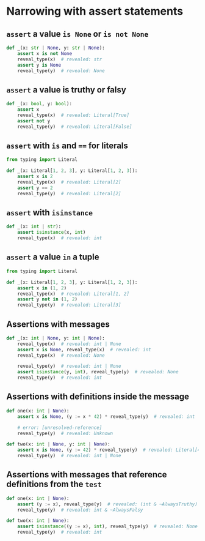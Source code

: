 # Narrowing with assert statements

## `assert` a value `is None` or `is not None`

```py
def _(x: str | None, y: str | None):
    assert x is not None
    reveal_type(x)  # revealed: str
    assert y is None
    reveal_type(y)  # revealed: None
```

## `assert` a value is truthy or falsy

```py
def _(x: bool, y: bool):
    assert x
    reveal_type(x)  # revealed: Literal[True]
    assert not y
    reveal_type(y)  # revealed: Literal[False]
```

## `assert` with `is` and `==` for literals

```py
from typing import Literal

def _(x: Literal[1, 2, 3], y: Literal[1, 2, 3]):
    assert x is 2
    reveal_type(x)  # revealed: Literal[2]
    assert y == 2
    reveal_type(y)  # revealed: Literal[2]
```

## `assert` with `isinstance`

```py
def _(x: int | str):
    assert isinstance(x, int)
    reveal_type(x)  # revealed: int
```

## `assert` a value `in` a tuple

```py
from typing import Literal

def _(x: Literal[1, 2, 3], y: Literal[1, 2, 3]):
    assert x in (1, 2)
    reveal_type(x)  # revealed: Literal[1, 2]
    assert y not in (1, 2)
    reveal_type(y)  # revealed: Literal[3]
```

## Assertions with messages

```py
def _(x: int | None, y: int | None):
    reveal_type(x)  # revealed: int | None
    assert x is None, reveal_type(x)  # revealed: int
    reveal_type(x)  # revealed: None

    reveal_type(y)  # revealed: int | None
    assert isinstance(y, int), reveal_type(y)  # revealed: None
    reveal_type(y)  # revealed: int
```

## Assertions with definitions inside the message

```py
def one(x: int | None):
    assert x is None, (y := x * 42) * reveal_type(y)  # revealed: int

    # error: [unresolved-reference]
    reveal_type(y)  # revealed: Unknown

def two(x: int | None, y: int | None):
    assert x is None, (y := 42) * reveal_type(y)  # revealed: Literal[42]
    reveal_type(y)  # revealed: int | None
```

## Assertions with messages that reference definitions from the `test`

```py
def one(x: int | None):
    assert (y := x), reveal_type(y)  # revealed: (int & ~AlwaysTruthy) | None
    reveal_type(y)  # revealed: int & ~AlwaysFalsy

def two(x: int | None):
    assert isinstance((y := x), int), reveal_type(y)  # revealed: None
    reveal_type(y)  # revealed: int
```
